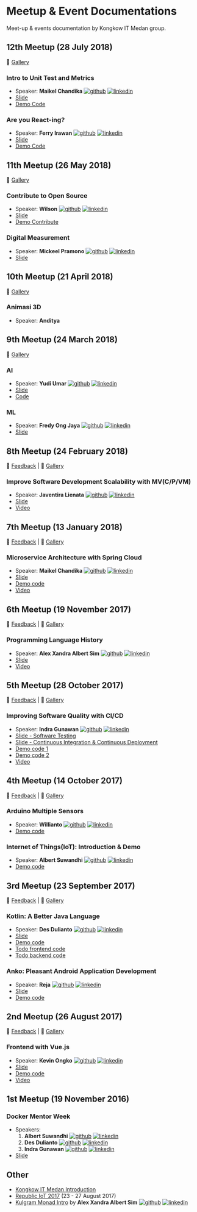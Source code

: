 # Meetup & Event Documentations
Meet-up & events documentation by Kongkow IT Medan group.

## 12th Meetup (28 July 2018)
:sunrise: [Gallery](https://photos.app.goo.gl/frP73q2uPh8W7ZaF7)

### Intro to Unit Test and Metrics
- Speaker: **Maikel Chandika** [![github][github-logo]][maikel-chandika-github] [![linkedin][linkedin-logo]][maikel-chandika-in]
- [Slide](https://speakerdeck.com/mkdika/intro-to-unit-test-and-metrics)
- [Demo Code](https://github.com/mkdika/introunittest)

### Are you React-ing?
- Speaker: **Ferry Irawan** [![github][github-logo]][ferry-irawan-github] [![linkedin][linkedin-logo]][ferry-irawan-in]
- [Slide](https://slides.com/ferrwan/react-ing#/)
- [Demo Code](https://github.com/ferrwan/get-reacting)


## 11th Meetup (26 May 2018)
:sunrise: [Gallery](https://photos.app.goo.gl/DIxS8iCvqqSP0M1q1)

### Contribute to Open Source
- Speaker: **Wilson** [![github][github-logo]][wilson-github] [![linkedin][linkedin-logo]][wilson-in]
- [Slide](https://slides.com/wilson-ng/contribute-to-open-source-using-git)
- [Demo Contribute](https://github.com/KongkowITMedan/SimpleContribute)

### Digital Measurement
- Speaker: **Mickeel Pramono** [![github][github-logo]][mickeel-github] [![linkedin][linkedin-logo]][mickeel-in]
- [Slide](https://speakerdeck.com/mickeel/digital-measurement-with-google-analytics#)


## 10th Meetup (21 April 2018)
:sunrise: [Gallery](https://photos.app.goo.gl/giyzeJxWtNIZnmhI3)

### Animasi 3D
- Speaker: **Anditya**


## 9th Meetup (24 March 2018)
:sunrise: [Gallery](https://photos.app.goo.gl/NNrOsM7HpchMIREE2)

### AI 
- Speaker: **Yudi Umar** [![github][github-logo]][yudi-umar-github] [![linkedin][linkedin-logo]][yudi-umar-in]
- [Slide](https://goo.gl/agqeYt)
- [Code](https://github.com/tiok-cek1/flappy-bird-genetic-algorithm)

### ML
- Speaker: **Fredy Ong Jaya** [![github][github-logo]][fredy-ong-jaya-github] [![linkedin][linkedin-logo]][fredy-ong-jaya-in]
- [Slide](https://goo.gl/p8PuD5)


## 8th Meetup (24 February 2018)
:speech_balloon: [Feedback](https://bit.do/kitm8) |
:sunrise: [Gallery](https://photos.app.goo.gl/bh1ux7UAHb56zT472)

### Improve Software Development Scalability with MV(C/P/VM)
- Speaker: **Javentira Lienata** [![github][github-logo]][javentira-github] [![linkedin][linkedin-logo]][javentira-in]
- [Slide](https://bit.ly/KITM8slide)
- [Video](https://youtu.be/b0Mv414nZyA)


## 7th Meetup (13 January 2018)
:speech_balloon: [Feedback](https://goo.gl/kagtmg) |
:sunrise: [Gallery](https://photos.app.goo.gl/UhGqWBM68uEP75nk2)

### Microservice Architecture with Spring Cloud
- Speaker: **Maikel Chandika** [![github][github-logo]][maikel-chandika-github] [![linkedin][linkedin-logo]][maikel-chandika-in]
- [Slide](https://goo.gl/gnLSpk)
- [Demo code](https://github.com/KongkowITMedan/spring-cloud-todo)
- [Video](https://youtu.be/DACohms5tpo)


## 6th Meetup (19 November 2017)
:speech_balloon: [Feedback](https://goo.gl/forms/Y807JknZHn81SV0z2) |
:sunrise: [Gallery](https://photos.app.goo.gl/3govTzYslqhupwy53)

### Programming Language History
- Speaker: **Alex Xandra Albert Sim** [![github][github-logo]][alex-github] [![linkedin][linkedin-logo]][alex-in]
- [Slide](https://speakerdeck.com/bertzzie/programming-language-through-the-ages-a-reflection-of-the-giants-shoulder)
- [Video](https://youtu.be/0NafKacVqd4)


## 5th Meetup (28 October 2017)
:speech_balloon: [Feedback](https://goo.gl/forms/CnOGeETm87jfDIX53) |
:sunrise: [Gallery](https://photos.app.goo.gl/V4JCC1CtwpLmgMug1)

### Improving Software Quality with CI/CD
- Speaker: **Indra Gunawan** [![github][github-logo]][indra-gunawan-github] [![linkedin][linkedin-logo]][indra-gunawan-in]
- [Slide - Software Testing](https://speakerdeck.com/indragunawan/software-testing)
- [Slide - Continuous Integration & Continuous Deployment](https://speakerdeck.com/indragunawan/continuous-integration-and-continuous-deployment)
- [Demo code 1](https://github.com/KongkowITMedan/meetup5-blog)
- [Demo code 2](https://github.com/KongkowITMedan/testing-php-meetup5)
- [Video](https://youtu.be/T34pk8gf9gI)


## 4th Meetup (14 October 2017)
:speech_balloon: [Feedback](https://goo.gl/forms/DjeGO2Pgudfy1HSS2) |
:sunrise: [Gallery](https://photos.app.goo.gl/a5ffby9hgMAPsiak1)

### Arduino Multiple Sensors
- Speaker: **Willianto** [![github][github-logo]][willianto-github] [![linkedin][linkedin-logo]][willianto-in]
- [Demo code](https://github.com/wiliantogan/IoT-Introduction-Arduino-Multiple-Sensors)

### Internet of Things(IoT): Introduction & Demo
- Speaker: **Albert Suwandhi** [![github][github-logo]][albert-suwandhi-github] [![linkedin][linkedin-logo]][albert-suwandhi-in]
- [Demo code](https://github.com/albertsuwandhi/IoT-Introduction-Demo)


## 3rd Meetup (23 September 2017)
:speech_balloon: [Feedback](https://goo.gl/forms/yqGgqkorrPBlhucv2) |
:sunrise: [Gallery](https://photos.app.goo.gl/fTTzbVXFrhYMZFxF2)

### Kotlin: A Better Java Language
- Speaker: **Des Dulianto** [![github][github-logo]][desdulianto-github] [![linkedin][linkedin-logo]][desdulianto-in]
- [Slide](https://slides.com/desdulianto/kotlin)
- [Demo code](https://github.com/KongkowITMedan/kotlin-a-better-java)
- [Todo frontend code](https://github.com/KongkowITMedan/kotlin-todo)
- [Todo backend code](https://github.com/KongkowITMedan/vue-kotlin-todo)

### Anko: Pleasant Android Application Development
- Speaker: **Reja** [![github][github-logo]][reja-github] [![linkedin][linkedin-logo]][reja-in]
- [Slide](http://slides.com/zigic88/anko)
- [Demo code](https://github.com/KongkowITMedan/anko-kotlin-todo)


## 2nd Meetup (26 August 2017)
:speech_balloon: [Feedback](https://goo.gl/forms/Dg7xtFmglhZpLNZT2) |
:sunrise: [Gallery](https://goo.gl/photos/f6pNgZAWKyc9DUCi9)

### Frontend with Vue.js
- Speaker: **Kevin Ongko** [![github][github-logo]][kevin-ongko-github] [![linkedin][linkedin-logo]][kevin-ongko-in]
- [Slide](https://slides.com/kevinongko/vue-kongkow-meetup-2)
- [Demo code](https://github.com/KongkowITMedan/vue-todo)
- [Video](https://youtu.be/oapA7UP5RFA)


## 1st Meetup (19 November 2016)
### Docker Mentor Week
- Speakers:
  1. **Albert Suwandhi** [![github][github-logo]][albert-suwandhi-github] [![linkedin][linkedin-logo]][albert-suwandhi-in]
  2. **Des Dulianto** [![github][github-logo]][desdulianto-github] [![linkedin][linkedin-logo]][desdulianto-in]
  3. **Indra Gunawan** [![github][github-logo]][indra-gunawan-github] [![linkedin][linkedin-logo]][indra-gunawan-in]
- [Slide](https://www.slideshare.net/albertsuwandhi/docker-mentor-week-2016-medan)


## Other
  - [Kongkow IT Medan Introduction](http://slides.com/kevinongko/kongkow-origin#/)
  - [Republic IoT 2017](http://s.id/3mX) (23 - 27 August 2017)
  - [Kulgram Monad Intro](https://kongkowitmedan.github.io/kulgram-16-9-2017-monad-intro/) by **Alex Xandra Albert Sim** [![github][github-logo]][alex-github] [![linkedin][linkedin-logo]][alex-in]


[albert-suwandhi-github]: https://github.com/albertsuwandhi
[albert-suwandhi-in]: https://www.linkedin.com/in/albertsuwandhi
[alex-github]: http://github.com/bertzzie
[alex-in]: https://www.linkedin.com/in/alex-xandra-albert-sim-10482663/
[desdulianto-github]: https://github.com/desdulianto
[desdulianto-in]: https://www.linkedin.com/in/desdulianto
[ferry-irawan-github]: https://github.com/ferrwan
[ferry-irawan-in]: https://www.linkedin.com/in/ferrwan/
[fredy-ong-jaya-github]: https://github.com/FredyOngJaya
[fredy-ong-jaya-in]: https://www.linkedin.com/in/fredy-ong-jaya/
[indra-gunawan-github]: https://github.com/IndraGunawan
[indra-gunawan-in]: https://www.linkedin.com/in/indragun/
[javentira-github]: https://github.com/hugosvent
[javentira-in]: https://www.linkedin.com/in/javentira-lienata/
[kevin-ongko-github]: https://github.com/kevinongko
[kevin-ongko-in]: https://www.linkedin.com/in/kevinongko/
[maikel-chandika-github]: https://github.com/mkdika
[maikel-chandika-in]: https://www.linkedin.com/in/maikelchandika/
[reja-github]: https://github.com/zigic88
[reja-in]: https://www.linkedin.com/in/reja-305309b4/
[willianto-github]: https://github.com/wiliantogan
[willianto-in]: https://www.linkedin.com/in/wilianto-gan-1b3669a6/
[wilson-github]: https://github.com/wilson-ng
[wilson-in]: https://www.linkedin.com/in/wilson--ng
[mickeel-github]: https://github.com/mickeel
[mickeel-in]: https://www.linkedin.com/in/mickeel/
[yudi-umar-github]: https://github.com/tiok-cek1
[yudi-umar-in]: https://www.linkedin.com/in/yudiumar/


[github-logo]: images/github-logo-16.png
[linkedin-logo]: images/linkedin-16.png
